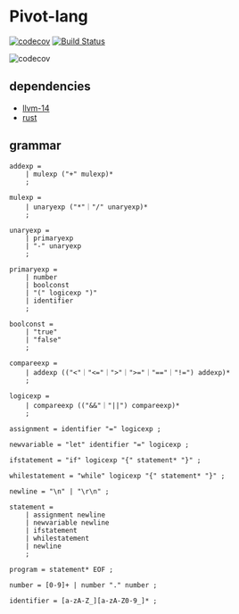 # Pivot-lang

[![codecov](https://codecov.io/gh/Pivot-Studio/pivot-lang/branch/master/graph/badge.svg?token=CA17PWK0EG)](https://codecov.io/gh/Pivot-Studio/pivot-lang) 
[![Build Status](https://drone.pivotstudio.cn/api/badges/Pivot-Studio/pivot-lang/status.svg)](https://drone.pivotstudio.cn/Pivot-Studio/pivot-lang)


![codecov](https://codecov.io/gh/Pivot-Studio/pivot-lang/branch/master/graphs/sunburst.svg?token=CA17PWK0EG)

## dependencies
- [llvm-14](https://github.com/llvm/llvm-project/releases/tag/llvmorg-14.0.6)
- [rust](https://www.rust-lang.org/)


## grammar

```ebnf
addexp = 
    | mulexp ("+" mulexp)*
    ;

mulexp = 
    | unaryexp ("*"｜"/" unaryexp)*
    ;

unaryexp =
    | primaryexp
    | "-" unaryexp
    ;

primaryexp =
    | number
    | boolconst
    | "(" logicexp ")"
    | identifier
    ;

boolconst =
    | "true"
    | "false"
    ;

compareexp =
    | addexp (("<"｜"<="｜">"｜">="｜"=="｜"!=") addexp)*
    ;

logicexp = 
    | compareexp (("&&"｜"||") compareexp)*
    ;

assignment = identifier "=" logicexp ;

newvariable = "let" identifier "=" logicexp ;

ifstatement = "if" logicexp "{" statement* "}" ;

whilestatement = "while" logicexp "{" statement* "}" ;

newline = "\n" | "\r\n" ;

statement = 
    | assignment newline
    | newvariable newline
    | ifstatement
    | whilestatement
    | newline
    ;

program = statement* EOF ;

number = [0-9]+ | number "." number ;

identifier = [a-zA-Z_][a-zA-Z0-9_]* ;

```
